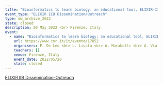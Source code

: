 ```yaml
---
title: "Bioinformatics to learn biology: an educational tool, ELIXIR-IIB at DIDACTA Italia Fair"
event_type: "ELIXIR IIB Dissemination/Outreach"
type: mw_archive_2022
state: closed
description: 20 May 2022 <br> Firenze, Italy
event:
  - name: "Bioinformatics to learn biology: an educational tool, ELIXIR-IIB at DIDACTA Italia Fair"
    url: https://www.cnr.it/it/evento/17852
    organisers: F. De Leo <br> L. Licata <br> A. Marabotti <br> A. Via 
    teachers: []
    venue: Firenze, Italy
    event_date: 2022/05/20
    state: closed
---
```


[ELIXIR IIB Dissemination-Outreach](https://www.cnr.it/it/evento/17852)


<br>

